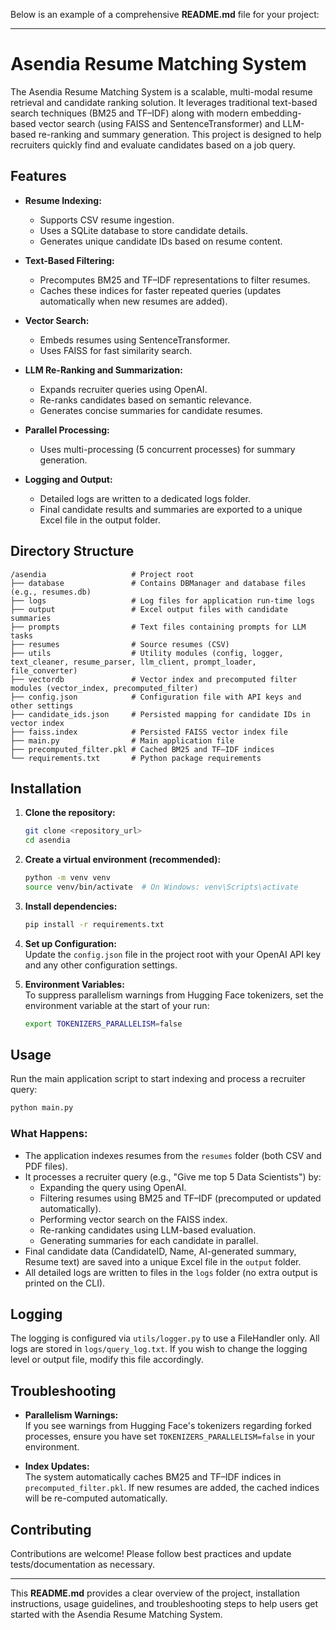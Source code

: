 Below is an example of a comprehensive **README.md** file for your project:

---

# Asendia Resume Matching System

The Asendia Resume Matching System is a scalable, multi-modal resume retrieval and candidate ranking solution. It leverages traditional text-based search techniques (BM25 and TF–IDF) along with modern embedding-based vector search (using FAISS and SentenceTransformer) and LLM-based re-ranking and summary generation. This project is designed to help recruiters quickly find and evaluate candidates based on a job query.

## Features

- **Resume Indexing:**  
  - Supports CSV resume ingestion.  
  - Uses a SQLite database to store candidate details.
  - Generates unique candidate IDs based on resume content.

- **Text-Based Filtering:**  
  - Precomputes BM25 and TF–IDF representations to filter resumes.
  - Caches these indices for faster repeated queries (updates automatically when new resumes are added).

- **Vector Search:**  
  - Embeds resumes using SentenceTransformer.
  - Uses FAISS for fast similarity search.

- **LLM Re-Ranking and Summarization:**  
  - Expands recruiter queries using OpenAI.
  - Re-ranks candidates based on semantic relevance.
  - Generates concise summaries for candidate resumes.

- **Parallel Processing:**  
  - Uses multi-processing (5 concurrent processes) for summary generation.
  
- **Logging and Output:**  
  - Detailed logs are written to a dedicated logs folder.
  - Final candidate results and summaries are exported to a unique Excel file in the output folder.

## Directory Structure

```plaintext
/asendia                   # Project root
├── database               # Contains DBManager and database files (e.g., resumes.db)
├── logs                   # Log files for application run-time logs
├── output                 # Excel output files with candidate summaries
├── prompts                # Text files containing prompts for LLM tasks
├── resumes                # Source resumes (CSV)
├── utils                  # Utility modules (config, logger, text_cleaner, resume_parser, llm_client, prompt_loader, file_converter)
├── vectordb               # Vector index and precomputed filter modules (vector_index, precomputed_filter)
├── config.json            # Configuration file with API keys and other settings
├── candidate_ids.json     # Persisted mapping for candidate IDs in vector index
├── faiss.index            # Persisted FAISS vector index file
├── main.py                # Main application file
├── precomputed_filter.pkl # Cached BM25 and TF–IDF indices
└── requirements.txt       # Python package requirements
```

## Installation

1. **Clone the repository:**

   ```bash
   git clone <repository_url>
   cd asendia
   ```

2. **Create a virtual environment (recommended):**

   ```bash
   python -m venv venv
   source venv/bin/activate  # On Windows: venv\Scripts\activate
   ```

3. **Install dependencies:**

   ```bash
   pip install -r requirements.txt
   ```

4. **Set up Configuration:**  
   Update the `config.json` file in the project root with your OpenAI API key and any other configuration settings.

5. **Environment Variables:**  
   To suppress parallelism warnings from Hugging Face tokenizers, set the environment variable at the start of your run:
   
   ```bash
   export TOKENIZERS_PARALLELISM=false
   ```

## Usage

Run the main application script to start indexing and process a recruiter query:

```bash
python main.py
```

### What Happens:

- The application indexes resumes from the `resumes` folder (both CSV and PDF files).  
- It processes a recruiter query (e.g., "Give me top 5 Data Scientists") by:
  - Expanding the query using OpenAI.
  - Filtering resumes using BM25 and TF–IDF (precomputed or updated automatically).
  - Performing vector search on the FAISS index.
  - Re-ranking candidates using LLM-based evaluation.
  - Generating summaries for each candidate in parallel.
- Final candidate data (CandidateID, Name, AI-generated summary, Resume text) are saved into a unique Excel file in the `output` folder.
- All detailed logs are written to files in the `logs` folder (no extra output is printed on the CLI).

## Logging

The logging is configured via `utils/logger.py` to use a FileHandler only. All logs are stored in `logs/query_log.txt`. If you wish to change the logging level or output file, modify this file accordingly.

## Troubleshooting

- **Parallelism Warnings:**  
  If you see warnings from Hugging Face's tokenizers regarding forked processes, ensure you have set `TOKENIZERS_PARALLELISM=false` in your environment.
  
- **Index Updates:**  
  The system automatically caches BM25 and TF–IDF indices in `precomputed_filter.pkl`. If new resumes are added, the cached indices will be re-computed automatically.

## Contributing

Contributions are welcome! Please follow best practices and update tests/documentation as necessary.

---

This **README.md** provides a clear overview of the project, installation instructions, usage guidelines, and troubleshooting steps to help users get started with the Asendia Resume Matching System.
